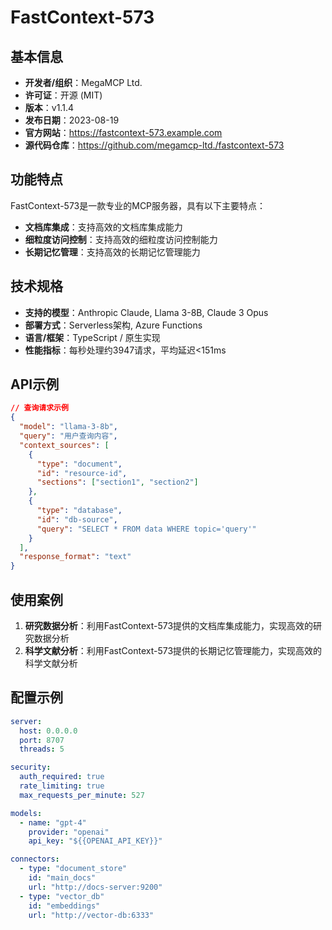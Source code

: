 # FastContext-573

## 基本信息

- **开发者/组织**：MegaMCP Ltd.
- **许可证**：开源 (MIT)
- **版本**：v1.1.4
- **发布日期**：2023-08-19
- **官方网站**：https://fastcontext-573.example.com
- **源代码仓库**：https://github.com/megamcp-ltd./fastcontext-573

## 功能特点

FastContext-573是一款专业的MCP服务器，具有以下主要特点：

- **文档库集成**：支持高效的文档库集成能力
- **细粒度访问控制**：支持高效的细粒度访问控制能力
- **长期记忆管理**：支持高效的长期记忆管理能力


## 技术规格

- **支持的模型**：Anthropic Claude, Llama 3-8B, Claude 3 Opus
- **部署方式**：Serverless架构, Azure Functions
- **语言/框架**：TypeScript / 原生实现
- **性能指标**：每秒处理约3947请求，平均延迟<151ms

## API示例

```json
// 查询请求示例
{
  "model": "llama-3-8b",
  "query": "用户查询内容",
  "context_sources": [
    {
      "type": "document",
      "id": "resource-id",
      "sections": ["section1", "section2"]
    },
    {
      "type": "database",
      "id": "db-source",
      "query": "SELECT * FROM data WHERE topic='query'"
    }
  ],
  "response_format": "text"
}
```

## 使用案例

1. **研究数据分析**：利用FastContext-573提供的文档库集成能力，实现高效的研究数据分析
2. **科学文献分析**：利用FastContext-573提供的长期记忆管理能力，实现高效的科学文献分析


## 配置示例

```yaml
server:
  host: 0.0.0.0
  port: 8707
  threads: 5

security:
  auth_required: true
  rate_limiting: true
  max_requests_per_minute: 527

models:
  - name: "gpt-4"
    provider: "openai"
    api_key: "${{OPENAI_API_KEY}}"

connectors:
  - type: "document_store"
    id: "main_docs"
    url: "http://docs-server:9200"
  - type: "vector_db"
    id: "embeddings"
    url: "http://vector-db:6333"
```
